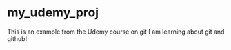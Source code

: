 # my_udemy_proj
This is an example from the Udemy course on git
I am learning about git and github!
